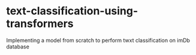 # text-classification-using-transformers
Implementing a model from scratch to perform twxt classification on imDb database

